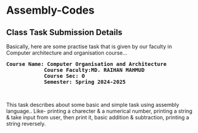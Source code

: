 # Assembly-Codes
<h2>Class Task Submission Details</h2>
<p> Basically, here are some practise task that is given by our faculty in Computer architecture and organisation course...</p>
<p><b><pre>Course Name: Computer Organisation and Architecture
            Course Faculty:MD. RAIHAN MAHMUD
            Course Sec: O
            Semester: Spring 2024-2025
</pre></b></p>
<br>
<p>This task describes about some basic and simple task using assembly language.. Like- printing a charecter & a numerical number, printing a string & take input from user, then print it, basic addition & subtraction, printing a string reversely.</p>
